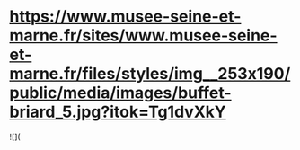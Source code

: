 # https://www.musee-seine-et-marne.fr/sites/www.musee-seine-et-marne.fr/files/styles/img__253x190/public/media/images/buffet-briard_5.jpg?itok=Tg1dvXkY

![](
